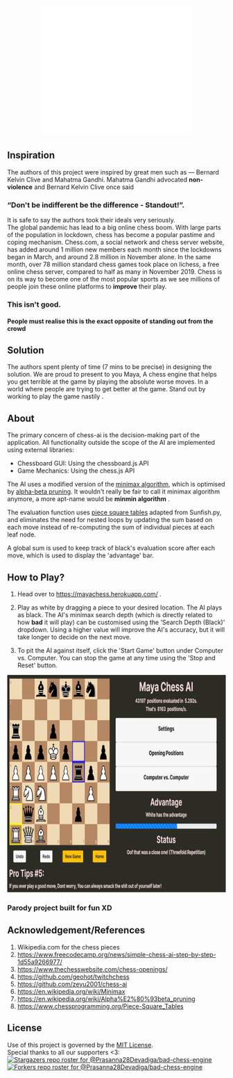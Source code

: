 <p align="center">
<img src= "mayalogo.png" width="350" height="300">
</p>

## Inspiration
The authors of this project were inspired by great men such as ― Bernard Kelvin Clive and Mahatma Gandhi. Mahatma Gandhi advocated <b>non-violence</b> and Bernard Kelvin Clive once said<br> <h3>“Don't be indifferent be the difference - Standout!”. </h3>
It is safe to say the authors took their ideals very seriously. <br>
The global pandemic has lead to a big online chess boom. With large parts of the population in lockdown, chess has become a popular pastime and coping mechanism. Chess.com, a social network and chess server website, has added around 1 million new members each month since the lockdowns began in March, and around 2.8 million in November alone. In the same month, over 78 million standard chess games took place on lichess, a free online chess server, compared to half as many in November 2019. Chess is on its way to become one of the most popular sports as we see millions of people join these online platforms to <b>improve </b>their play.
<h3> This isn't good. </h3>
<h4> People must realise this is the exact <b>opposite</b> of <b>standing out</b> from the crowd  </h4>

## Solution
The authors spent plenty of time (7 mins to be precise) in designing the solution. We are proud to present to you Maya, A chess engine that helps you get terrible at the game by playing the absolute worse moves.
In a world where people are trying to get better at the game. Stand out by working to play the game nastily .
## About
 

The primary concern of chess-ai is the decision-making part of the application. All functionality outside the scope of the AI are implemented using external libraries:
- Chessboard GUI: Using the chessboard.js API
- Game Mechanics: Using the chess.js API

The AI uses a modified version of the [minimax algorithm](https://en.wikipedia.org/wiki/Minimax), which is optimised by [alpha-beta pruning](https://en.wikipedia.org/wiki/Alpha%E2%80%93beta_pruning). It wouldn't really be fair to call it minimax algorithm anymore, a more apt-name would be <b>minmin algorithm</b> .

The evaluation function uses [piece square tables](https://www.chessprogramming.org/Piece-Square_Tables) adapted from Sunfish.py, and eliminates the need for nested loops by updating the sum based on each move instead of re-computing the sum of individual pieces at each leaf node.

A global sum is used to keep track of black's evaluation score after each move, which is used to display the 'advantage' bar. 

## How to Play?
1. Head over to https://mayachess.herokuapp.com/ .

2. Play as white by dragging a piece to your desired location. The AI plays as black. The AI's minimax search depth (which is directly related to how <b>bad</b> it will play) can be customised using the 'Search Depth (Black)' dropdown. Using a higher value will improve the AI's accuracy, but it will take longer to decide on the next move.

3. To pit the AI against itself, click the 'Start Game' button under Computer vs. Computer. You can stop the game at any time using the 'Stop and Reset' button.
<p align="center">
<img src="Game-screenshot-1.jpeg" width ="800" height="500">
</p>

<h3>Parody project built for fun XD</h3>

## Acknowledgement/References
1. Wikipedia.com for the chess pieces
2. https://www.freecodecamp.org/news/simple-chess-ai-step-by-step-1d55a9266977/
3. https://www.thechesswebsite.com/chess-openings/
4. https://github.com/geohot/twitchchess
5. https://github.com/zeyu2001/chess-ai
6. https://en.wikipedia.org/wiki/Minimax
7. https://en.wikipedia.org/wiki/Alpha%E2%80%93beta_pruning
8. https://www.chessprogramming.org/Piece-Square_Tables

## License
Use of this project is governed by the [MIT License](LICENSE). <br>
Special thanks to all our supporters <3: <br>
[![Stargazers repo roster for @Prasanna28Devadiga/bad-chess-engine](https://reporoster.com/stars/Prasanna28Devadiga/bad-chess-engine)](https://github.com/Prasanna28Devadiga/bad-chess-engine/stargazers)
[![Forkers repo roster for @Prasanna28Devadiga/bad-chess-engine](https://reporoster.com/forks/Prasanna28Devadiga/bad-chess-engine)](https://github.com/Prasanna28Devadiga/bad-chess-engine/network/members)
